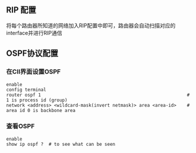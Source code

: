 ## RIP 配置
将每个路由器所知道的网络加入RIP配置中即可，路由器会自动扫描对应的interface并进行RIP通信

## OSPF协议配置
### 在ClI界面设置OSPF

```
enable
config terminal
router ospf 1                                                       # 1 is process id (group)
network <address> <wildcard-mask(invert netmask)> area <area-id>    # area id 0 is backbone area
```

### 查看OSPF
```
enable
show ip ospf ?  # to see what can be seen
```
